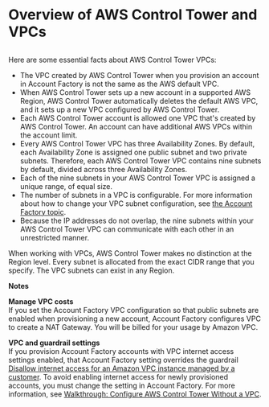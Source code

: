 # Overview of AWS Control Tower and VPCs<a name="vpc-concepts"></a>

## <a name="vpc-ct-facts"></a>

Here are some essential facts about AWS Control Tower VPCs:
+ The VPC created by AWS Control Tower when you provision an account in Account Factory is not the same as the AWS default VPC\.
+ When AWS Control Tower sets up a new account in a supported AWS Region, AWS Control Tower automatically deletes the default AWS VPC, and it sets up a new VPC configured by AWS Control Tower\.
+ Each AWS Control Tower account is allowed one VPC that's created by AWS Control Tower\. An account can have additional AWS VPCs within the account limit\.
+ Every AWS Control Tower VPC has three Availability Zones\. By default, each Availability Zone is assigned one public subnet and two private subnets\. Therefore, each AWS Control Tower VPC contains nine subnets by default, divided across three Availability Zones\.
+ Each of the nine subnets in your AWS Control Tower VPC is assigned a unique range, of equal size\.
+ The number of subnets in a VPC is configurable\. For more information about how to change your VPC subnet configuration, see [the Account Factory topic](https://docs.aws.amazon.com/controltower/latest/userguide/account-factory.html)\.
+ Because the IP addresses do not overlap, the nine subnets within your AWS Control Tower VPC can communicate with each other in an unrestricted manner\.

When working with VPCs, AWS Control Tower makes no distinction at the Region level\. Every subnet is allocated from the exact CIDR range that you specify\. The VPC subnets can exist in any Region\.

**Notes**

**Manage VPC costs**  
If you set the Account Factory VPC configuration so that public subnets are enabled when provisioning a new account, Account Factory configures VPC to create a NAT Gateway\. You will be billed for your usage by Amazon VPC\.

**VPC and guardrail settings**  
If you provision Account Factory accounts with VPC internet access settings enabled, that Account Factory setting overrides the guardrail [Disallow internet access for an Amazon VPC instance managed by a customer](data-residency-guardrails.md#disallow-vpc-internet-access)\. To avoid enabling internet access for newly provisioned accounts, you must change the setting in Account Factory\. For more information, see [Walkthrough: Configure AWS Control Tower Without a VPC](configure-without-vpc.md)\.